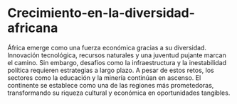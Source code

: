 # Crecimiento-en-la-diversidad-africana
África emerge como una fuerza económica gracias a su diversidad. Innovación tecnológica, recursos naturales y una juventud pujante marcan el camino.
Sin embargo, desafíos como la infraestructura y la inestabilidad política requieren estrategias a largo plazo. A pesar de estos retos, los sectores como la educación y la minería continúan en ascenso.
El continente se establece como una de las regiones más prometedoras, transformando su riqueza cultural y económica en oportunidades tangibles.
